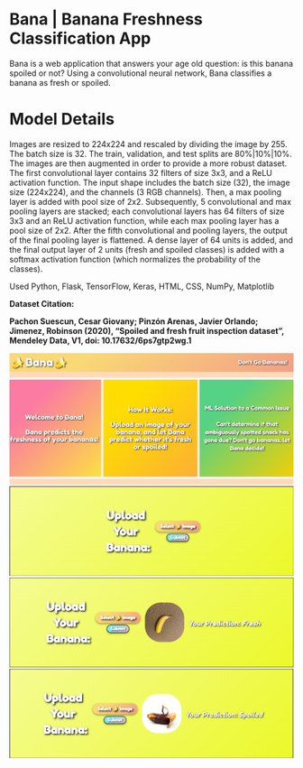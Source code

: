 # Bana | Banana Freshness Classification App
Bana is a web application that answers your age old question: is this banana spoiled or not? Using a convolutional neural network, Bana classifies a banana as fresh or spoiled.

# Model Details
Images are resized to 224x224 and rescaled by dividing the image by 255. The batch size is 32. The train, validation, and test splits are 80%|10%|10%. The images are then augmented in order to provide a more robust dataset. The first convolutional layer contains 32 filters of size 3x3, and a ReLU activation function. The input shape includes the batch size (32), the image size (224x224), and the channels (3 RGB channels). Then, a max pooling layer is added with pool size of 2x2. Subsequently, 5 convolutional and max pooling layers are stacked; each convolutional layers has 64 filters of size 3x3 and an ReLU activation function, while each max pooling layer has a pool size of 2x2. After the fifth convolutional and pooling layers, the output of the final pooling layer is flattened. A dense layer of 64 units is added, and the final output layer of 2 units (fresh and spoiled classes) is added with a softmax activation function (which normalizes the probability of the classes).  

Used Python, Flask, TensorFlow, Keras, HTML, CSS, NumPy, Matplotlib

**Dataset Citation:**

**Pachon Suescun, Cesar Giovany; Pinzón Arenas, Javier Orlando; Jimenez, Robinson (2020), “Spoiled and fresh fruit inspection dataset”, Mendeley Data, V1, doi: 10.17632/6ps7gtp2wg.1**

<img src = "Welcome.png" alt="Alt text" title="title">
<br>
<img src = "Upload.png" alt="Alt text" title="title">
<br>
<img src = "Fresh.png" alt="Alt text" title="title">
<br>
<img src = "Spoiled.png" alt="Alt text" title="title">
